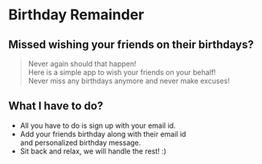 # Birthday Remainder #

## Missed wishing your friends on their birthdays? ##
> Never again should that happen!  
> Here is a simple app to wish your friends on your behalf!  
> Never miss any birthdays anymore and never make excuses!  

## What I have to do? ##
* All you have to do is sign up with your email id.
* Add your friends birthday along with their email id  
  and personalized birthday message.
* Sit back and relax, we will handle the rest! :)
